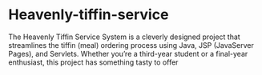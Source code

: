# Heavenly-tiffin-service
The Heavenly Tiffin Service System is a cleverly designed project that streamlines the tiffin (meal) ordering process using Java, JSP (JavaServer Pages), and Servlets. Whether you’re a third-year student or a final-year enthusiast, this project has something tasty to offer
